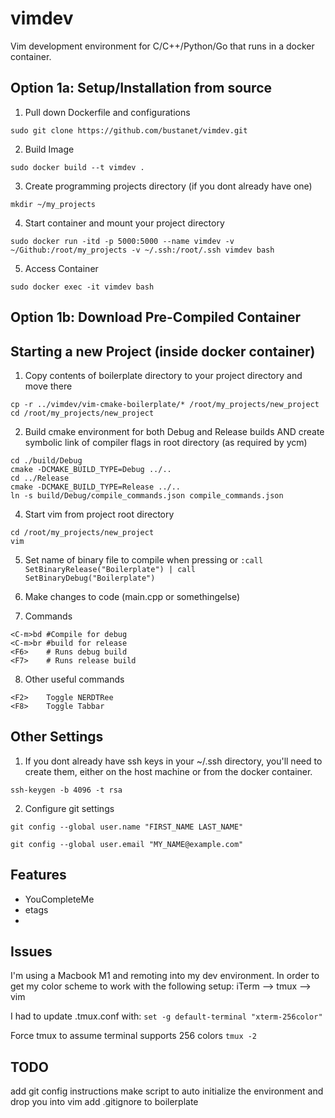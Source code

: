 # vimdev
Vim development environment for C/C++/Python/Go that runs in a docker container.


## Option 1a: Setup/Installation from source
1. Pull down Dockerfile and configurations

```sudo git clone https://github.com/bustanet/vimdev.git```

2. Build Image

```sudo docker build --t vimdev .```

3. Create programming projects directory (if you dont already have one)

```mkdir ~/my_projects```

4. Start container and mount your project directory

```sudo docker run -itd -p 5000:5000 --name vimdev -v ~/Github:/root/my_projects -v ~/.ssh:/root/.ssh vimdev bash```

5. Access Container

```sudo docker exec -it vimdev bash``` 

## Option 1b: Download Pre-Compiled Container

## Starting a new Project (inside docker container)
1. Copy contents of boilerplate directory to your project directory and move there
```
cp -r ../vimdev/vim-cmake-boilerplate/* /root/my_projects/new_project
cd /root/my_projects/new_project
```

2. Build cmake environment for both Debug and Release builds AND create symbolic link of compiler flags in root directory (as required by ycm)
```
cd ./build/Debug
cmake -DCMAKE_BUILD_TYPE=Debug ../..
cd ../Release
cmake -DCMAKE_BUILD_TYPE=Release ../..
ln -s build/Debug/compile_commands.json compile_commands.json
```

4. Start vim from project root directory
```
cd /root/my_projects/new_project
vim
```

5. Set name of binary file to compile when pressing <F6> or <F7>
```:call SetBinaryRelease("Boilerplate") | call SetBinaryDebug("Boilerplate")```

6. Make changes to code (main.cpp or somethingelse)

7. Commands
```
<C-m>bd #Compile for debug
<C-m>br #build for release
<F6>	# Runs debug build
<F7>	# Runs release build
```
8. Other useful commands
```
<F2>	Toggle NERDTRee
<F8> 	Toggle Tabbar
```
## Other Settings 
1. If you dont already have ssh keys in your ~/.ssh directory, you'll need to create them, either on the host machine or from the docker container. 

```ssh-keygen -b 4096 -t rsa```

2. Configure git settings

```git config --global user.name "FIRST_NAME LAST_NAME"```

```git config --global user.email "MY_NAME@example.com"```



## Features
- YouCompleteMe
- etags
-

## Issues
I'm using a Macbook M1 and remoting into my dev environment. In order to get my color scheme to work with the following setup: 
iTerm --> tmux --> vim

I had to update .tmux.conf with:
```set -g default-terminal "xterm-256color"```

Force tmux  to assume terminal supports 256 colors 
```tmux -2```

## TODO
add git config instructions
make script to auto initialize the environment and drop you into vim
add .gitignore to boilerplate


